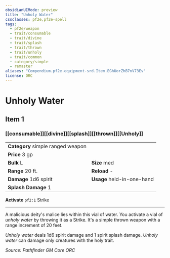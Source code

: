 ```yaml
---
obsidianUIMode: preview
title: "Unholy Water"
cssclasses: pf2e,pf2e-spell
tags:
  - pf2e/weapon
  - trait/consumable
  - trait/divine
  - trait/splash
  - trait/thrown
  - trait/unholy
  - trait/common
  - category/simple
  - remaster
aliases: "Compendium.pf2e.equipment-srd.Item.EGhUorZhB7nV73Ev"
license: ORC
---
```

# Unholy Water
## Item 1
### [[consumable]][[divine]][[splash]][[thrown]][[Unholy]]

|  |  |
| -- | -- |
| **Category** simple ranged weapon |  |
| **Price** 3 gp |  |
| **Bulk** L | **Size** med |
|**Range** 20 ft.| **Reload** -|
| **Damage** 1d6 spirit  | **Usage** held-in-one-hand |
| **Splash Damage** 1 | |


**Activate** `pf2:1` Strike

* * *

A malicious deity's malice lies within this vial of water. You activate a vial of _unholy water_ by throwing it as a Strike. It's a simple thrown weapon with a range increment of 20 feet.

_Unholy water_ deals 1d6 spirit damage and 1 spirit splash damage. _Unholy water_ can damage only creatures with the holy trait.

*Source: Pathfinder GM Core*
*ORC*